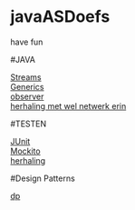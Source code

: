 # javaASDoefs

have fun

#JAVA

[Streams](https://github.com/GuusDb/javaASDoefs/tree/master/java/streams)\
[Generics](https://github.com/GuusDb/javaASDoefs/tree/master/java/Generics)\
[observer](https://github.com/GuusDb/javaASDoefs/tree/master/java/java%20observerPattern)\
[herhaling met wel netwerk erin](https://github.com/GuusDb/javaASDoefs/tree/master/java/herhalingsoefeningen)

#TESTEN

[JUnit](https://github.com/GuusDb/javaASDoefs/tree/master/testen/Junit)\
[Mockito](https://github.com/GuusDb/javaASDoefs/tree/master/testen/mojito/ASDI_Mockito_opgave)\
[herhaling](https://github.com/GuusDb/javaASDoefs/tree/master/testen/herhalingsoefeningen)

#Design Patterns

[dp](https://github.com/GuusDb/javaASDoefs/tree/master/DP)

